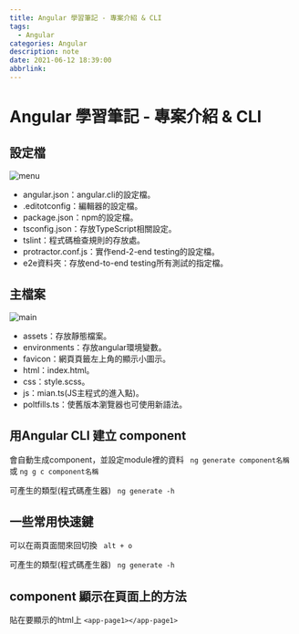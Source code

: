 ```yaml
---
title: Angular 學習筆記 - 專案介紹 & CLI
tags:
  - Angular
categories: Angular
description: note
date: 2021-06-12 18:39:00
abbrlink:
---
```

# Angular 學習筆記 - 專案介紹 & CLI
**設定檔**
---
![menu](https://i.imgur.com/TsEGF3o.jpg)
- angular.json：angular.cli的設定檔。
- .editotconfig：編輯器的設定檔。
- package.json：npm的設定檔。
- tsconfig.json：存放TypeScript相關設定。
- tslint：程式碼檢查規則的存放處。
- protractor.conf.js：實作end-2-end testing的設定檔。
- e2e資料夾：存放end-to-end testing所有測試的指定檔。

**主檔案**
---
![main](https://i.imgur.com/fKLGgkD.jpg)
- assets：存放靜態檔案。
- environments：存放angular環境變數。
- favicon：網頁頁籤左上角的顯示小圖示。
- html：index.html。
- css：style.scss。
- js：mian.ts(JS主程式的進入點)。
- poltfills.ts：使舊版本瀏覽器也可使用新語法。

**用Angular CLI 建立 component**
---
會自動生成component，並設定module裡的資料
`  ng generate component名稱  ` 或 ` ng g c component名稱 `

可產生的類型(程式碼產生器)
`  ng generate -h  `

**一些常用快速鍵**
---
可以在兩頁面間來回切換
`  alt + o  `

可產生的類型(程式碼產生器)
`  ng generate -h `

**component 顯示在頁面上的方法**
---
貼在要顯示的html上
`<app-page1></app-page1>`